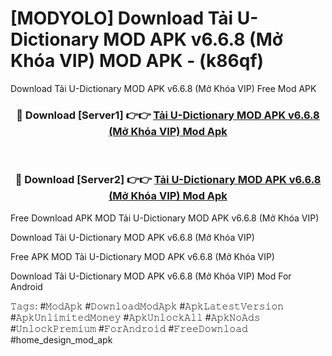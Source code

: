 # [MODYOLO] Download Tải U-Dictionary MOD APK v6.6.8 (Mở Khóa VIP) MOD APK - (k86qf)
Download Tải U-Dictionary MOD APK v6.6.8 (Mở Khóa VIP) Free Mod APK

<div align="center">
<h3>🔴 Download [Server1] 👉👉 <a href="https://apk-comot.site?title=Tải_U-Dictionary_MOD_APK_v6.6.8_(Mở_Khóa_VIP)">Tải U-Dictionary MOD APK v6.6.8 (Mở Khóa VIP) Mod Apk</a></h3><br>

<h3>🔴 Download [Server2] 👉👉 <a href="https://apk-comot.site?title=Tải_U-Dictionary_MOD_APK_v6.6.8_(Mở_Khóa_VIP)">Tải U-Dictionary MOD APK v6.6.8 (Mở Khóa VIP) Mod Apk</a></h3>
</div>


Free Download APK MOD Tải U-Dictionary MOD APK v6.6.8 (Mở Khóa VIP)

Download Tải U-Dictionary MOD APK v6.6.8 (Mở Khóa VIP) 

Free APK MOD Tải U-Dictionary MOD APK v6.6.8 (Mở Khóa VIP) 

Download Tải U-Dictionary MOD APK v6.6.8 (Mở Khóa VIP) Mod For Android

𝚃𝚊𝚐𝚜: #𝙼𝚘𝚍𝙰𝚙𝚔 #𝙳𝚘𝚠𝚗𝚕𝚘𝚊𝚍𝙼𝚘𝚍𝙰𝚙𝚔 #𝙰𝚙𝚔𝙻𝚊𝚝𝚎𝚜𝚝𝚅𝚎𝚛𝚜𝚒𝚘𝚗 #𝙰𝚙𝚔𝚄𝚗𝚕𝚒𝚖𝚒𝚝𝚎𝚍𝙼𝚘𝚗𝚎𝚢 #𝙰𝚙𝚔𝚄𝚗𝚕𝚘𝚌𝚔𝙰𝚕𝚕 #𝙰𝚙𝚔𝙽𝚘𝙰𝚍𝚜 #𝚄𝚗𝚕𝚘𝚌𝚔𝙿𝚛𝚎𝚖𝚒𝚞𝚖 #𝙵𝚘𝚛𝙰𝚗𝚍𝚛𝚘𝚒𝚍 #𝙵𝚛𝚎𝚎𝙳𝚘𝚠𝚗𝚕𝚘𝚊𝚍 #home_design_mod_apk